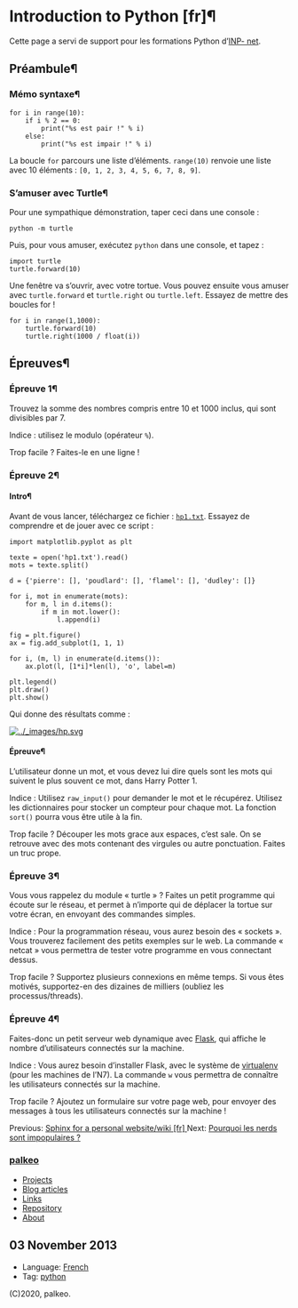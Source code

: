 # Introduction to Python [fr]¶

Cette page a servi de support pour les formations Python d’[INP-
net](http://inp-net.bde.inp-toulouse.fr/).

## Préambule¶

### Mémo syntaxe¶

    
    
    for i in range(10):
        if i % 2 == 0:
            print("%s est pair !" % i)
        else:
            print("%s est impair !" % i)
    

La boucle `for` parcours une liste d’éléments. `range(10)` renvoie une liste
avec 10 éléments : `[0, 1, 2, 3, 4, 5, 6, 7, 8, 9]`.

### S’amuser avec Turtle¶

Pour une sympathique démonstration, taper ceci dans une console :

    
    
    python -m turtle
    

Puis, pour vous amuser, exécutez `python` dans une console, et tapez :

    
    
    import turtle
    turtle.forward(10)
    

Une fenêtre va s’ouvrir, avec votre tortue. Vous pouvez ensuite vous amuser
avec `turtle.forward` et `turtle.right` ou `turtle.left`. Essayez de mettre
des boucles for !

    
    
    for i in range(1,1000):
        turtle.forward(10)
        turtle.right(1000 / float(i))
    

## Épreuves¶

### Épreuve 1¶

Trouvez la somme des nombres compris entre 10 et 1000 inclus, qui sont
divisibles par 7.

Indice : utilisez le modulo (opérateur `%`).

Trop facile ? Faites-le en une ligne !

### Épreuve 2¶

#### Intro¶

Avant de vous lancer, téléchargez ce fichier :
[`hp1.txt`](../_downloads/e53210327b82b0df62b61d2089134439/hp1.txt). Essayez
de comprendre et de jouer avec ce script :

    
    
    import matplotlib.pyplot as plt
    
    texte = open('hp1.txt').read()
    mots = texte.split()
    
    d = {'pierre': [], 'poudlard': [], 'flamel': [], 'dudley': []}
    
    for i, mot in enumerate(mots):
        for m, l in d.items():
            if m in mot.lower():
                l.append(i)
    
    fig = plt.figure()
    ax = fig.add_subplot(1, 1, 1)
    
    for i, (m, l) in enumerate(d.items()):
        ax.plot(l, [1*i]*len(l), 'o', label=m)
    
    plt.legend()
    plt.draw()
    plt.show()
    

Qui donne des résultats comme :

[![../_images/hp.svg](../_images/hp.svg)](../_images/hp.svg)

#### Épreuve¶

L’utilisateur donne un mot, et vous devez lui dire quels sont les mots qui
suivent le plus souvent ce mot, dans Harry Potter 1.

Indice : Utilisez `raw_input()` pour demander le mot et le récupérez. Utilisez
les dictionnaires pour stocker un compteur pour chaque mot. La fonction
`sort()` pourra vous être utile à la fin.

Trop facile ? Découper les mots grace aux espaces, c’est sale. On se retrouve
avec des mots contenant des virgules ou autre ponctuation. Faites un truc
prope.

### Épreuve 3¶

Vous vous rappelez du module « turtle » ? Faites un petit programme qui écoute
sur le réseau, et permet à n’importe qui de déplacer la tortue sur votre
écran, en envoyant des commandes simples.

Indice : Pour la programmation réseau, vous aurez besoin des « sockets ». Vous
trouverez facilement des petits exemples sur le web. La commande « netcat »
vous permettra de tester votre programme en vous connectant dessus.

Trop facile ? Supportez plusieurs connexions en même temps. Si vous êtes
motivés, supportez-en des dizaines de milliers (oubliez les
processus/threads).

### Épreuve 4¶

Faites-donc un petit serveur web dynamique avec
[Flask](http://flask.pocoo.org/), qui affiche le nombre d’utilisateurs
connectés sur la machine.

Indice : Vous aurez besoin d’installer Flask, avec le système de
[virtualenv](http://www.virtualenv.org) (pour les machines de l’N7). La
commande `w` vous permettra de connaître les utilisateurs connectés sur la
machine.

Trop facile ? Ajoutez un formulaire sur votre page web, pour envoyer des
messages à tous les utilisateurs connectés sur la machine !

Previous: [ Sphinx for a personal website/wiki [fr] ](sphinx.html)   Next: [
Pourquoi les nerds sont impopulaires ? ](../thoughts/nerds.html)

### [palkeo](../index.html)

  * [Projects](../projets/index.html)
  * [Blog articles](index.html)
  * [Links](http://links.palkeo.com)
  * [Repository](http://repo.palkeo.com/)
  * [About](../about.html)

##  03 November 2013

  * Language: [French](language/french.html)
  * Tag: [python](tag/python.html)

(C)2020, palkeo.

